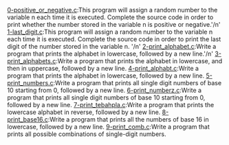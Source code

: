 [0-positive_or_negative.c](./0-positive_or_negative.c):This program will assign a random number to the variable n each time it is executed. Complete the source code in order to print whether the number stored in the variable n is positive or negative.'/n'
[1-last_digit.c](./1-last_digit.c):This program will assign a random number to the variable n each time it is executed. Complete the source code in order to print the last digit of the number stored in the variable n. '/n'
[2-print_alphabet.c](./2-print_alphabet.c):Write a program that prints the alphabet in lowercase, followed by a new line.'/n'
[3-print_alphabets.c](./3-print_alphabets.c):Write a program that prints the alphabet in lowercase, and then in uppercase, followed by a new line.
[4-print_alphabt.c](./4-print_alphabt.c):Write a program that prints the alphabet in lowercase, followed by a new line.
[5-print_numbers.c](./5-print_numbers.c):Write a program that prints all single digit numbers of base 10 starting from 0, followed by a new line.
[6-print_numberz.c](./6-print_numberz.c):Write a program that prints all single digit numbers of base 10 starting from 0, followed by a new line.
[7-print_tebahpla.c](./7-print_tebahpla.c):Write a program that prints the lowercase alphabet in reverse, followed by a new line.
[8-print_base16.c](./8-print_base16.c):Write a program that prints all the numbers of base 16 in lowercase, followed by a new line.
[9-print_comb.c](./9-print_comb.c):Write a program that prints all possible combinations of single-digit numbers.

